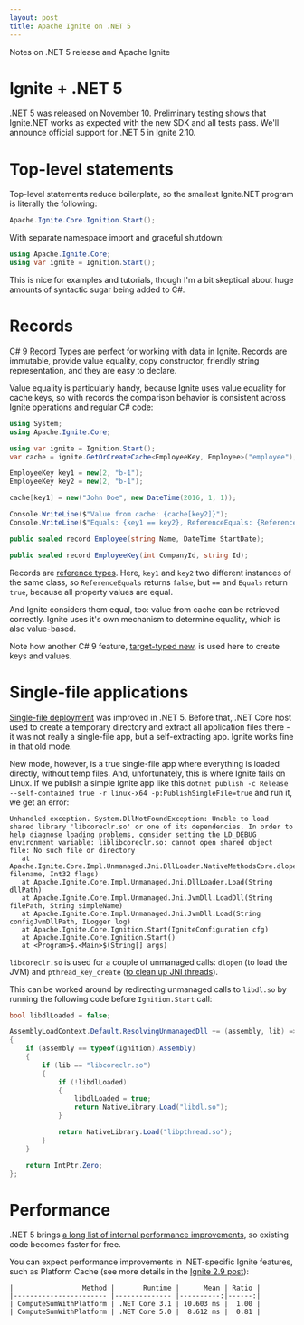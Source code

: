 ```yaml
---
layout: post
title: Apache Ignite on .NET 5
---
```


Notes on .NET 5 release and Apache Ignite

# Ignite + .NET 5

.NET 5 was released on November 10. Preliminary testing shows that Ignite.NET works as expected with the new SDK and all tests pass.
We'll announce official support for .NET 5 in Ignite 2.10. 

# Top-level statements

Top-level statements reduce boilerplate, so the smallest Ignite.NET program is literally the following:
```cs
Apache.Ignite.Core.Ignition.Start();
```

With separate namespace import and graceful shutdown:
```cs
using Apache.Ignite.Core;
using var ignite = Ignition.Start();
```

This is nice for examples and tutorials, though I'm a bit skeptical about huge amounts of syntactic sugar being added to C#.

# Records

C# 9 [Record Types](https://docs.microsoft.com/en-us/dotnet/csharp/whats-new/csharp-9#record-types) are perfect for working with data in Ignite.
Records are immutable, provide value equality, copy constructor, friendly string representation, and they are easy to declare. 

Value equality is particularly handy, because Ignite uses value equality for cache keys,
so with records the comparison behavior is consistent across Ignite operations and regular C# code:

```cs
using System;
using Apache.Ignite.Core;

using var ignite = Ignition.Start();
var cache = ignite.GetOrCreateCache<EmployeeKey, Employee>("employee");

EmployeeKey key1 = new(2, "b-1");
EmployeeKey key2 = new(2, "b-1");

cache[key1] = new("John Doe", new DateTime(2016, 1, 1));

Console.WriteLine($"Value from cache: {cache[key2]}");
Console.WriteLine($"Equals: {key1 == key2}, ReferenceEquals: {ReferenceEquals(key1, key2)}");

public sealed record Employee(string Name, DateTime StartDate);

public sealed record EmployeeKey(int CompanyId, string Id);
```

Records are [reference types](https://docs.microsoft.com/en-us/dotnet/csharp/language-reference/keywords/reference-types).
Here, `key1` and `key2` two different instances of the same class, so `ReferenceEquals` returns `false`, but `==` and `Equals` return `true`,
because all property values are equal.

And Ignite considers them equal, too: value from cache can be retrieved correctly. Ignite uses it's own mechanism to determine equality, which is also value-based.

Note how another C# 9 feature, [target-typed new](https://docs.microsoft.com/en-us/dotnet/csharp/whats-new/csharp-9#fit-and-finish-features), is used here to create keys and values.


# Single-file applications

[Single-file deployment](https://docs.microsoft.com/en-us/dotnet/core/deploying/single-file) was improved in .NET 5.
Before that, .NET Core host used to create a temporary directory and extract all application files there - it was not really a single-file app, but a self-extracting app. Ignite works fine in that old mode.

New mode, however, is a true single-file app where everything is loaded directly, without temp files. And, unfortunately, this is where Ignite fails on Linux.
If we publish a simple Ignite app like this `dotnet publish -c Release --self-contained true -r linux-x64 -p:PublishSingleFile=true` and run it, we get an error:

```
Unhandled exception. System.DllNotFoundException: Unable to load shared library 'libcoreclr.so' or one of its dependencies. In order to help diagnose loading problems, consider setting the LD_DEBUG environment variable: liblibcoreclr.so: cannot open shared object file: No such file or directory
   at Apache.Ignite.Core.Impl.Unmanaged.Jni.DllLoader.NativeMethodsCore.dlopen(String filename, Int32 flags)
   at Apache.Ignite.Core.Impl.Unmanaged.Jni.DllLoader.Load(String dllPath)
   at Apache.Ignite.Core.Impl.Unmanaged.Jni.JvmDll.LoadDll(String filePath, String simpleName)
   at Apache.Ignite.Core.Impl.Unmanaged.Jni.JvmDll.Load(String configJvmDllPath, ILogger log)
   at Apache.Ignite.Core.Ignition.Start(IgniteConfiguration cfg)
   at Apache.Ignite.Core.Ignition.Start()
   at <Program>$.<Main>$(String[] args)
```

`libcoreclr.so` is used for a couple of unmanaged calls: `dlopen` (to load the JVM) and `pthread_key_create` ([to clean up JNI threads](https://ptupitsyn.github.io/Ignite-JNI-Thread-Detach/)).

This can be worked around by redirecting unmanaged calls to `libdl.so` by running the following code before `Ignition.Start` call:

```cs
bool libdlLoaded = false;

AssemblyLoadContext.Default.ResolvingUnmanagedDll += (assembly, lib) =>
{
    if (assembly == typeof(Ignition).Assembly)
    {
        if (lib == "libcoreclr.so")
        {
            if (!libdlLoaded)
            {
                libdlLoaded = true;
                return NativeLibrary.Load("libdl.so");
            }

            return NativeLibrary.Load("libpthread.so");
        }
    }

    return IntPtr.Zero;
};
```

# Performance

.NET 5 brings [a long list of internal performance improvements](https://devblogs.microsoft.com/dotnet/performance-improvements-in-net-5/), so existing code becomes faster for free.

You can expect performance improvements in .NET-specific Ignite features, such as Platform Cache (see more details in the [Ignite 2.9 post](https://ptupitsyn.github.io/Whats-New-In-Ignite-Net-2.9/)):  

```
|                 Method |       Runtime |      Mean | Ratio |
|----------------------- |-------------- |----------:|------:|
| ComputeSumWithPlatform | .NET Core 3.1 | 10.603 ms |  1.00 |
| ComputeSumWithPlatform | .NET Core 5.0 |  8.612 ms |  0.81 |
```
